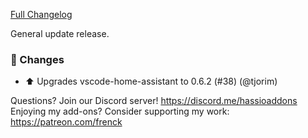 [Full Changelog][changelog]

General update release.

### 🔨 Changes

- ⬆️ Upgrades vscode-home-assistant to 0.6.2 (#38) (@tjorim)

[changelog]: https://github.com/hassio-addons/addon-vscode/compare/v0.5.2...v0.5.3

Questions? Join our Discord server! https://discord.me/hassioaddons
Enjoying my add-ons? Consider supporting my work: https://patreon.com/frenck